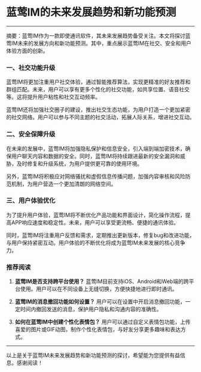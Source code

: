# 蓝莺IM的未来发展趋势和新功能预测


---

摘要：蓝莺IM作为一款即使通讯软件，其未来发展趋势备受关注。本文将探讨蓝莺IM未来的发展方向和新功能预测。其中，重点展示蓝莺IM在社交、安全和用户体验方面的创新。

### 一、社交功能升级
蓝莺IM将更加注重用户社交体验，通过智能推荐算法，实现更精准的好友推荐和群组匹配。未来，用户可以享有更多个性化的社交功能，如共享位置、语音社交等。这将提升用户粘性和社交互动频率。

蓝莺IM还将加强社交圈子的建设，推出社交生态功能，为用户打造一个更加紧密的社交网络。用户可以参与不同主题的社交活动，拓展人际关系，增进社交互动。

### 二、安全保障升级
在未来的发展中，蓝莺IM将加强隐私保护和信息安全，引入端到端加密技术，确保用户聊天内容和数据的安全。同时，蓝莺IM将持续跟进最新的安全漏洞和威胁，及时修复和升级系统，为用户提供更可靠的使用环境。

另外，蓝莺IM将积极应对网络骚扰和虚假信息传播问题，加强内容审核和风险防范机制，为用户营造一个更加清朗的网络空间。

### 三、用户体验优化
为了提升用户体验，蓝莺IM将不断优化产品功能和界面设计，简化操作流程，提高APP响应速度和稳定性。未来，用户可以享受更流畅、便捷的通讯体验。

同时，蓝莺IM将注重用户反馈和需求，定期推出更新版本，修复bug和改进功能，与用户保持紧密互动。用户体验的不断优化将成为蓝莺IM未来发展的核心竞争力。

### 推荐阅读

1. **蓝莺IM是否支持跨平台使用？**
   蓝莺IM目前支持iOS、Android和Web端的跨平台使用。用户可以在不同设备上无缝切换，方便快捷地进行即时通讯。

2. **蓝莺IM的消息撤回功能如何设置？**
   用户可以在设置中开启消息撤回功能，一定时间内撤回发送的消息，保护用户隐私和沟通内容的准确性。

3. **如何在蓝莺IM中创建个性化表情包？**
   用户可以通过自定义表情包功能，上传喜爱的图片或GIF动图，制作个性化表情包，与好友分享更多趣味和表达方式。

---

以上是关于蓝莺IM未来发展趋势和新功能预测的探讨，希望能为您提供有益信息。感谢阅读！

